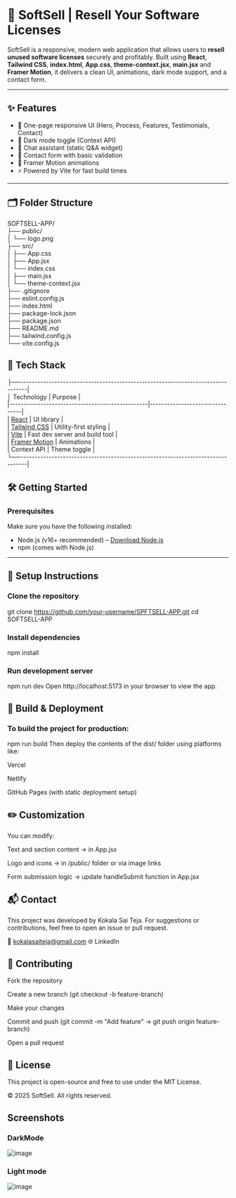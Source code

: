# 🧾 SoftSell | Resell Your Software Licenses

SoftSell is a responsive, modern web application that allows users to **resell unused software licenses** securely and profitably. Built using **React**, **Tailwind CSS**, **index.html**, **App.css**, **theme-context.jsx**, **main.jsx** and **Framer Motion**, it delivers a clean UI, animations, dark mode support, and a contact form.

---

## ✨ Features

- 🎯 One-page responsive UI (Hero, Process, Features, Testimonials, Contact)
- 🌙 Dark mode toggle (Context API)
- 🧠 Chat assistant (static Q&A widget)
- 💬 Contact form with basic validation
- 🎨 Framer Motion animations
- ⚡ Powered by Vite for fast build times

---

## 🗂️ Folder Structure

SOFTSELL-APP/ <br>
├── public/ <br>
│ └── logo.png <br>
├── src/ <br>
│ ├── App.css <br>
│ ├── App.jsx <br>
│ └── index.css <br>
│ ├── main.jsx <br>
│ └── theme-context.jsx <br>
├── .gitignore <br>
├── eslint.config.js <br>
├── index.html <br>
├── package-lock.json <br>
├── package.json <br>
├── README.md <br>
├── tailwind.config.js <br>
└── vite.config.js <br>

## 🧰 Tech Stack
├──--------------------------------------------------------------------------------| <br>
│  Technology                                     | Purpose                        | <br>
|-------------------------------------------------|--------------------------------| <br>
| [React](https://reactjs.org)                    | UI library                     | <br>
| [Tailwind CSS](https://tailwindcss.com)         | Utility-first styling          | <br>
| [Vite](https://vitejs.dev)                      | Fast dev server and build tool | <br>
| [Framer Motion](https://www.framer.com/motion/) | Animations                     | <br>
| Context API                                     | Theme toggle                   | <br>
└──--------------------------------------------------------------------------------| <br>


## 🛠️ Getting Started

### Prerequisites

Make sure you have the following installed:

- Node.js (v16+ recommended) – [Download Node.js](https://nodejs.org/)
- npm (comes with Node.js)

---

## 🔧 Setup Instructions

### Clone the repository
git clone https://github.com/your-username/SPFTSELL-APP.git
cd SOFTSELL-APP

### Install dependencies
npm install

### Run development server
npm run dev
Open http://localhost:5173 in your browser to view the app.

## 🚀 Build & Deployment
### To build the project for production:

npm run build
Then deploy the contents of the dist/ folder using platforms like:

Vercel

Netlify

GitHub Pages (with static deployment setup)

## ✏️ Customization
You can modify:

Text and section content → in App.jsx

Logo and icons → in /public/ folder or via image links

Form submission logic → update handleSubmit function in App.jsx

## 📬 Contact
This project was developed by Kokala Sai Teja.
For suggestions or contributions, feel free to open an issue or pull request.

📧 kokalasaiteja@gmail.com
🌐 LinkedIn

## 🤝 Contributing
Fork the repository

Create a new branch (git checkout -b feature-branch)

Make your changes

Commit and push (git commit -m "Add feature" → git push origin feature-branch)

Open a pull request

## 📄 License
This project is open-source and free to use under the MIT License.

© 2025 SoftSell. All rights reserved.

## Screenshots
### DarkMode
![image](https://github.com/user-attachments/assets/5e3b81c1-865e-4bf7-bd05-b52c892dcf10)
### Light mode
![image](https://github.com/user-attachments/assets/c8387651-5482-461f-b68b-1ebf76150f1c)
